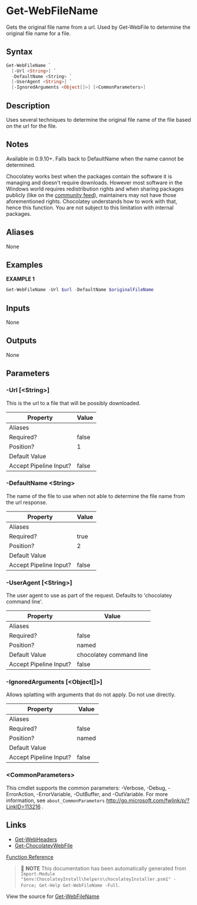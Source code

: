 ﻿---
Order: 150
xref: get-webfilename
Title: Get-WebFileName
Description: Information on Get-WebFileName function
RedirectFrom:
  - docs/helpers-get-web-file-name
  - docs/helpersgetwebfilename
---

# Get-WebFileName

<!-- This documentation is automatically generated from https://github.com/chocolatey/choco/blob/stable/src/chocolatey.resources/helpers/functions/Get-WebFileName.ps1 using https://github.com/chocolatey/choco/blob/stable/GenerateDocs.ps1. Contributions are welcome at the original location(s). -->

Gets the original file name from a url. Used by Get-WebFile to determine
the original file name for a file.

## Syntax

~~~powershell
Get-WebFileName `
  [-Url <String>] `
  -DefaultName <String> `
  [-UserAgent <String>] `
  [-IgnoredArguments <Object[]>] [<CommonParameters>]
~~~

## Description

Uses several techniques to determine the original file name of the file
based on the url for the file.

## Notes

Available in 0.9.10+.
Falls back to DefaultName when the name cannot be determined.

Chocolatey works best when the packages contain the software it is
managing and doesn't require downloads. However most software in the
Windows world requires redistribution rights and when sharing packages
publicly (like on the [community feed](https://chocolatey.org/packages)), maintainers may not have those
aforementioned rights. Chocolatey understands how to work with that,
hence this function. You are not subject to this limitation with
internal packages.

## Aliases

None

## Examples

 **EXAMPLE 1**

~~~powershell
Get-WebFileName -Url $url -DefaultName $originalFileName

~~~

## Inputs

None

## Outputs

None

## Parameters

###  -Url [&lt;String&gt;]
This is the url to a file that will be possibly downloaded.

Property               | Value
---------------------- | -----
Aliases                |
Required?              | false
Position?              | 1
Default Value          |
Accept Pipeline Input? | false

###  -DefaultName &lt;String&gt;
The name of the file to use when not able to determine the file name
from the url response.

Property               | Value
---------------------- | -----
Aliases                |
Required?              | true
Position?              | 2
Default Value          |
Accept Pipeline Input? | false

###  -UserAgent [&lt;String&gt;]
The user agent to use as part of the request. Defaults to 'chocolatey
command line'.

Property               | Value
---------------------- | -----------------------
Aliases                |
Required?              | false
Position?              | named
Default Value          | chocolatey command line
Accept Pipeline Input? | false

###  -IgnoredArguments [&lt;Object[]&gt;]
Allows splatting with arguments that do not apply. Do not use directly.

Property               | Value
---------------------- | -----
Aliases                |
Required?              | false
Position?              | named
Default Value          |
Accept Pipeline Input? | false

### &lt;CommonParameters&gt;

This cmdlet supports the common parameters: -Verbose, -Debug, -ErrorAction, -ErrorVariable, -OutBuffer, and -OutVariable. For more information, see `about_CommonParameters` http://go.microsoft.com/fwlink/p/?LinkID=113216 .


## Links

 * [Get-WebHeaders](xref:get-webheaders)
 * [Get-ChocolateyWebFile](xref:get-chocolateywebfile)


[Function Reference](xref:powershell-reference)

> :memo: **NOTE** This documentation has been automatically generated from `Import-Module "$env:ChocolateyInstall\helpers\chocolateyInstaller.psm1" -Force; Get-Help Get-WebFileName -Full`.

View the source for [Get-WebFileName](https://github.com/chocolatey/choco/blob/stable/src/chocolatey.resources/helpers/functions/Get-WebFileName.ps1)
